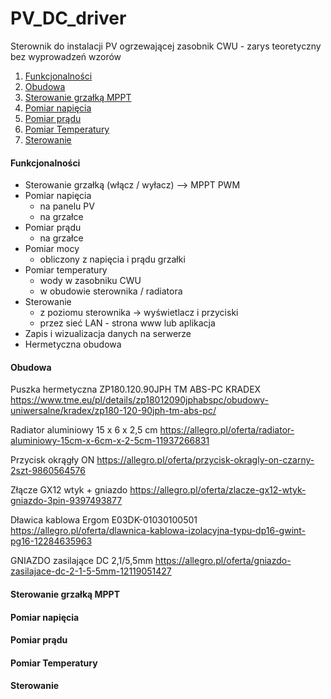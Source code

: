 # PV_DC_driver  

Sterownik do instalacji PV ogrzewającej zasobnik CWU - zarys teoretyczny bez wyprowadzeń wzorów

  1. [Funkcjonalności](#funkcjonalności)
  2. [Obudowa](#obudowa)
  3. [Sterowanie grzałką MPPT](#sterowanie-grzałką-mppt)
  4. [Pomiar napięcia](#pomiar-napięcia)
  5. [Pomiar prądu](#pomiar-prądu)
  6. [Pomiar Temperatury](#pomiar-temperatury)
  7. [Sterowanie](#sterowanie)



#### Funkcjonalności

- Sterowanie grzałką (włącz / wyłacz) --> MPPT PWM
- Pomiar napięcia
  - na panelu PV
  - na grzałce
- Pomiar prądu
  - na grzałce
- Pomiar mocy
  - obliczony z napięcia i prądu grzałki
- Pomiar temperatury
  - wody w zasobniku CWU
  - w obudowie sterownika / radiatora
- Sterowanie
  - z poziomu sterownika -> wyświetlacz i przyciski
  - przez sieć LAN - strona www lub aplikacja
- Zapis i wizualizacja danych na serwerze
- Hermetyczna obudowa


#### Obudowa

Puszka hermetyczna ZP180.120.90JPH TM ABS-PC KRADEX 
https://www.tme.eu/pl/details/zp18012090jphabspc/obudowy-uniwersalne/kradex/zp180-120-90jph-tm-abs-pc/

Radiator aluminiowy 15 x 6 x 2,5 cm 
https://allegro.pl/oferta/radiator-aluminiowy-15cm-x-6cm-x-2-5cm-11937266831

Przycisk okrągły ON
https://allegro.pl/oferta/przycisk-okragly-on-czarny-2szt-9860564576

Złącze GX12 wtyk + gniazdo
https://allegro.pl/oferta/zlacze-gx12-wtyk-gniazdo-3pin-9397493877

Dławica kablowa Ergom E03DK-01030100501
https://allegro.pl/oferta/dlawnica-kablowa-izolacyjna-typu-dp16-gwint-pg16-12284635963

GNIAZDO zasilające DC 2,1/5,5mm
https://allegro.pl/oferta/gniazdo-zasilajace-dc-2-1-5-5mm-12119051427

#### Sterowanie grzałką MPPT

#### Pomiar napięcia

#### Pomiar prądu

#### Pomiar Temperatury

#### Sterowanie
